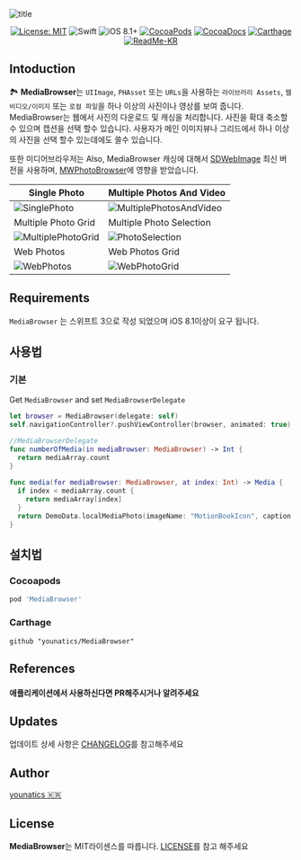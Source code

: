 
![title](https://github.com/younatics/MediaBrowser/blob/master/Images/MediaBrowser_w.png?raw=true)

<p align="center">
  <a href="(https://github.com/younatics/MediaBrowser/blob/master/LICENSE" target="_blank"><img alt="License: MIT" src="https://img.shields.io/badge/License-MIT-blue.svg?style=flat"></a>
  <img alt="Swift" src="https://img.shields.io/badge/Swift-3.1-orange.svg">
  <img alt="iOS 8.1+" src="https://img.shields.io/badge/iOS-8.1%2B-blue.svg">
  <a href="https://cocoapods.org/pods/MediaBrowser" target="_blank"><img alt="CocoaPods" src="http://img.shields.io/cocoapods/v/MediaBrowser.svg"></a>
  <a href="https://younatics.github.io/MediaBrowser" target="_blank"><img alt="CocoaDocs" src="https://github.com/younatics/MediaBrowser/blob/master/docs/badge.svg"></a>
  <a href="https://github.com/Carthage/Carthage" target="_blank"><img alt="Carthage" src="https://img.shields.io/badge/Carthage-compatible-4BC51D.svg?style=flat"></a>
  <a href="https://github.com/Carthage/Carthage" target="_blank"><img alt="ReadMe-KR" src="https://img.shields.io/badge/한국어-리드미-red.svg"></a>
  
</p>


## Intoduction
🏞 **MediaBrowser**는 `UIImage`, `PHAsset` 또는 `URLs`을 사용하는 `라이브러리 Assets`, `웹 비디오/이미지` 또는 `로컬 파일`을 하나 이상의 사진이나 영상를 보여 줍니다. 
MediaBrowser는 웹에서 사진의 다운로드 및 캐싱을 처리합니다. 사진을 확대 축소할수 있으며 캡션을 선택 할수 있습니다. 사용자가 메인 이미지뷰나 그리드에서 하나 이상의 사진을 선택 할수 있는데에도 쓸수 있습니다.

또한 미디어브라우저는 
Also, MediaBrowser 캐싱에 대해서 [SDWebImage](https://github.com/rs/SDWebImage) 최신 버전을 사용하며, [MWPhotoBrowser](https://github.com/mwaterfall/MWPhotoBrowser)에 영향을 받았습니다.

| Single Photo | Multiple Photos And Video |
| ------------- | ------------------------ |
| ![SinglePhoto](https://github.com/younatics/MediaBrowser/blob/master/Images/SinglePhoto.gif?raw=true) | ![MultiplePhotosAndVideo](https://github.com/younatics/MediaBrowser/blob/master/Images/MultiplePhotosAndVideo.gif?raw=true) |
| Multiple Photo Grid | Multiple Photo Selection |
| ![MultiplePhotoGrid](https://github.com/younatics/MediaBrowser/blob/master/Images/MultiplePhotoGrid.gif?raw=true)  | ![PhotoSelection](https://github.com/younatics/MediaBrowser/blob/master/Images/PhotoSelection.gif?raw=true)  |
| Web Photos | Web Photos Grid |
| ![WebPhotos](https://github.com/younatics/MediaBrowser/blob/master/Images/WebPhotos.gif?raw=true)  | ![WebPhotoGrid](https://github.com/younatics/MediaBrowser/blob/master/Images/WebPhotoGrid.gif?raw=true)  |

## Requirements
`MediaBrowser` 는 스위프트 3으로 작성 되었으며 iOS 8.1이상이 요구 됩니다.

## 사용법
### 기본

Get `MediaBrowser` and set `MediaBrowserDelegate`
```Swift 
let browser = MediaBrowser(delegate: self)
self.navigationController?.pushViewController(browser, animated: true)

//MediaBrowserDelegate
func numberOfMedia(in mediaBrowser: MediaBrowser) -> Int {
  return mediaArray.count
}
    
func media(for mediaBrowser: MediaBrowser, at index: Int) -> Media {
  if index < mediaArray.count {
    return mediaArray[index]
  }
  return DemoData.localMediaPhoto(imageName: "MotionBookIcon", caption: "Photo at index is Wrong")
}
```

## 설치법
### Cocoapods
```ruby
pod 'MediaBrowser'
```
### Carthage
```
github "younatics/MediaBrowser"
```

## References
#### 애플리케이션에서 사용하신다면 PR해주시거나 알려주세요

## Updates
업데이트 상세 사항은 [CHANGELOG](https://github.com/younatics/MediaBrowser/blob/master/CHANGELOG.md)를 참고해주세요

## Author
[younatics 🇰🇷](http://younatics.github.io)

## License
**MediaBrowser**는 MIT라이센스를 따릅니다. [LICENSE](https://github.com/younatics/MediaBrowser/blob/master/LICENSE)를 참고 해주세요
